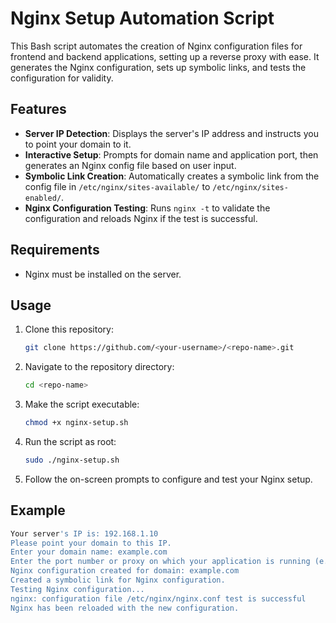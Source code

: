 # Nginx Setup Automation Script

This Bash script automates the creation of Nginx configuration files for frontend and backend applications, setting up a reverse proxy with ease. It generates the Nginx configuration, sets up symbolic links, and tests the configuration for validity.

## Features

- **Server IP Detection**: Displays the server's IP address and instructs you to point your domain to it.
- **Interactive Setup**: Prompts for domain name and application port, then generates an Nginx config file based on user input.
- **Symbolic Link Creation**: Automatically creates a symbolic link from the config file in `/etc/nginx/sites-available/` to `/etc/nginx/sites-enabled/`.
- **Nginx Configuration Testing**: Runs `nginx -t` to validate the configuration and reloads Nginx if the test is successful.

## Requirements

- Nginx must be installed on the server.

## Usage

1. Clone this repository:
    ```bash
    git clone https://github.com/<your-username>/<repo-name>.git
    ```

2. Navigate to the repository directory:
    ```bash
    cd <repo-name>
    ```

3. Make the script executable:
    ```bash
    chmod +x nginx-setup.sh
    ```

4. Run the script as root:
    ```bash
    sudo ./nginx-setup.sh
    ```

5. Follow the on-screen prompts to configure and test your Nginx setup.

## Example

```bash
Your server's IP is: 192.168.1.10
Please point your domain to this IP.
Enter your domain name: example.com
Enter the port number or proxy on which your application is running (e.g., 3000): 3000
Nginx configuration created for domain: example.com
Created a symbolic link for Nginx configuration.
Testing Nginx configuration...
nginx: configuration file /etc/nginx/nginx.conf test is successful
Nginx has been reloaded with the new configuration.

